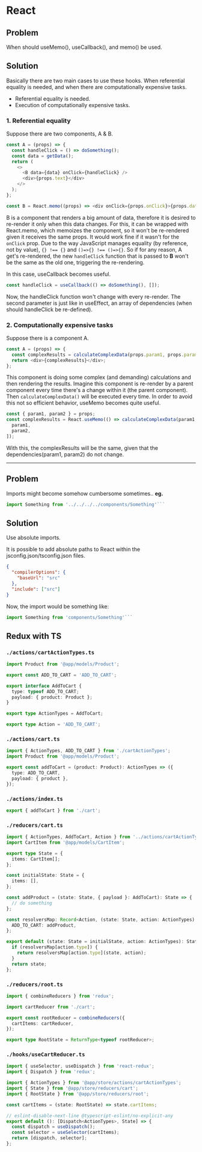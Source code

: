 # React

## Problem

When should useMemo(), useCallback(), and memo() be used.

## Solution

Basically there are two main cases to use these hooks. When referential equality is needed, and when there are computationally expensive tasks.

- Referential equality is needed.
- Execution of computationally expensive tasks.

### **1. Referential equality**

Suppose there are two components, A & B.

```javascript
const A = (props) => {
  const handleClick = () => doSomething();
  const data = getData();
  return (
    <>
      <B data={data} onClick={handleClick} />
      <div>{props.text}</div>
    </>
  );
};

const B = React.memo((props) => <div onClick={props.onClick}>{props.data}</div>);
```

B is a component that renders a big amount of data, therefore it is desired to re-render it only when this data changes. For this, it can be wrapped with React.memo, which memoizes the component, so it won't be re-rendered given it receives the same props. It would work fine if it wasn't for the `onClick` prop. Due to the way JavaScript manages equality (by reference, not by value), `{} !== {}` and `()=>{} !== ()=>{}`. So if for any reason, A get's re-rendered, the new `handleClick` function that is passed to **B** won't be the same as the old one, triggering the re-rendering.

In this case, useCallback becomes useful.

```javascript
const handleClick = useCallback(() => doSomething(), []);
```

Now, the handleClick function won't change with every re-render. The second parameter is just like in useEffect, an array of dependencies (when should handleClick be re-defined).

### 2. **Computationally expensive tasks**

Suppose there is a component A.

```javascript
const A = (props) => {
  const complexResults = calculateComplexData(props.param1, props.param2);
  return <div>{complexResults}</div>;
};
```

This component is doing some complex (and demanding) calculations and then rendering the results. Imagine this component is re-render by a parent component every time there's a change within it (the parent component). Then `calculateComplexData()` will be executed every time. In order to avoid this not so efficient behavior, useMemo becomes quite useful.

```javascript
const { param1, param2 } = props;
const complexResults = React.useMemo(() => calculateComplexData(param1, param2), [
  param1,
  param2,
]);
```

With this, the complexResults will be the same, given that the dependencies(param1, param2) do not change.

---

## Problem

Imports might become somehow cumbersome sometimes.. **eg.**

````javascript
import Something from '../../../../components/Something'```
````

## Solution

Use absolute imports.

It is possible to add absolute paths to React within the jsconfig.json/tsconfig.json files.

```json
{
  "compilerOptions": {
    "baseUrl": "src"
  },
  "include": ["src"]
}
```

Now, the import would be something like:

````javascript
import Something from 'components/Something'```
````

## Redux with TS

### `./actions/cartActionTypes.ts`

```typescript
import Product from '@app/models/Product';

export const ADD_TO_CART = 'ADD_TO_CART';

export interface AddToCart {
  type: typeof ADD_TO_CART;
  payload: { product: Product };
}

export type ActionTypes = AddToCart;

export type Action = 'ADD_TO_CART';
```

### `./actions/cart.ts`

```typescript
import { ActionTypes, ADD_TO_CART } from './cartActionTypes';
import Product from '@app/models/Product';

export const addToCart = (product: Product): ActionTypes => ({
  type: ADD_TO_CART,
  payload: { product },
});
```

### `./actions/index.ts`

```typescript
export { addToCart } from './cart';
```

### `./reducers/cart.ts`

```typescript
import { ActionTypes, AddToCart, Action } from '../actions/cartActionTypes';
import CartItem from '@app/models/CartItem';

export type State = {
  items: CartItem[];
};

const initialState: State = {
  items: [],
};

const addProduct = (state: State, { payload }: AddToCart): State => {
  // do something
};

const resolversMap: Record<Action, (state: State, action: ActionTypes) => State> = {
  ADD_TO_CART: addProduct,
};

export default (state: State = initialState, action: ActionTypes): State => {
  if (resolversMap[action.type]) {
    return resolversMap[action.type](state, action);
  }
  return state;
};
```

### `./reducers/root.ts`

```typescript
import { combineReducers } from 'redux';

import cartReducer from './cart';

export const rootReducer = combineReducers({
  cartItems: cartReducer,
});

export type RootState = ReturnType<typeof rootReducer>;
```

### `./hooks/useCartReducer.ts`

```typescript
import { useSelector, useDispatch } from 'react-redux';
import { Dispatch } from 'redux';

import { ActionTypes } from '@app/store/actions/cartActionTypes';
import { State } from '@app/store/reducers/cart';
import { RootState } from '@app/store/reducers/root';

const cartItems = (state: RootState) => state.cartItems;

// eslint-disable-next-line @typescript-eslint/no-explicit-any
export default (): [Dispatch<ActionTypes>, State] => {
  const dispatch = useDispatch();
  const selector = useSelector(cartItems);
  return [dispatch, selector];
};
```
